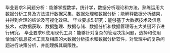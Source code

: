 毕业要求3.问题分析：能够掌握数学，统计学，数据分析理论和方法，熟练运用大数据分析工具及方法进行数据采集、数据处理和数据分析；能解释数据分析结果，并得到合理的结论及可视化效果。
毕业要求5.研究：能够基于大数据技术及信息技术，对数据获取、数据整理、数据存储、数据分析和数据管理等五大关键环节进行研究。
毕业要求6.使用现代工具：能够针对复杂的管理决策问题，选择和使用恰当的信息技术工具及相应的大数据分析技术和数据分析软件，对管理中的复杂问题进行决策分析，并能理解其局限性。